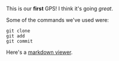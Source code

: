 This is our **first** GPS!
I think it's going *great*.

Some of the commands we've used were:

```
git clone
git add
git commit
```

Here's a [markdown viewer](http://markdownlivepreview.com).